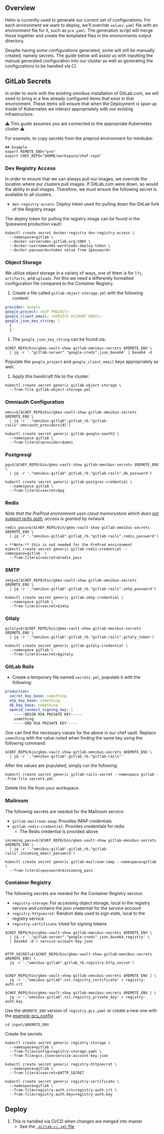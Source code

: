 ## Overview

Helm is currently used to generate our current set of configurations.  For each
environment we want to deploy, we'll override `values.yaml` file with an
environment file for it, such as `pre.yaml`.  The generation script will merge
these together and create the templated files in the environments output
directory.

Despite having some configurations generated, some will still be manually
created, namely secrets. The guide below will assist us with inputting the
manual generated configuration into our cluster as well as generating the
configurations to be handled via CI.

## GitLab Secrets

In order to work with the existing omnibus installation of GitLab.com, we will
need to bring in a few already configured items that exist in that environment.
These items will ensure that when the Deployment is spun up inside of Kubernetes
we interact appropriately with our existing infrastructure.

:warning: This guide assumes you are connected to the appropriate Kubernetes
cluster :warning:

For example, to copy secrets from the preprod environment for minikube:

```
## Example
export REMOTE_ENV="pre"
export CHEF_REPO="$HOME/workspace/chef-repo"
```

### Dev Registry Access

In order to ensure that we can always pull our images, we override the location
where our clusters pull images.  If GitLab.com were down, so would the ability
to pull images.  Therefore, we must ensure the following secret is available to
all clusters.

* `dev-registry-access`: Deploy token used for pulling down the GitLab fork of
  the Registry image

The deploy token for pulling the registry image can be found in the 1password
production vault:

```
kubectl create secret docker-registry dev-registry-access \
  --namespace=gitlab \
  --docker-server=dev.gitlab.org:5005 \
  --docker-username=k8s-workloads-deploy-token \
  --docker-password=<token value from 1password>
```

### Object Storage

We utilize object storage in a variety of ways, one of them is for `lfs`,
`artifacts`, and `uploads`.  For this we need a differently formatted
configuration file compared to the Container Registry.

1. Create a file called `gitlab-object-storage.yml` with the following content:

```yaml
provider: Google
google_project: <GCP PROJECT>
google_client_email: <SERVICE ACCOUNT EMAIL>
google_json_key_string: |
  {
  }
```

1. The `google_json_key_string` can be found via:

```
$CHEF_REPO/bin/gkms-vault-show gitlab-omnibus-secrets $REMOTE_ENV \
  | jq -r '."gitlab-server"."google-creds".json_base64' | base64 -d
```

Populate the `google_project` and `google_client_email` keys appropriately as
well.

1. Apply this handcraft file to the cluster:

```
kubectl create secret generic gitlab-object-storage \
  --from-file gitlab-object-storage.yml
```

### Omniauth Configuration

```
omni=$($CHEF_REPO/bin/gkms-vault-show gitlab-omnibus-secrets $REMOTE_ENV \
  | jq -r '."omnibus-gitlab".gitlab_rb."gitlab-rails".omniauth_providers[0]')

kubectl create secret generic gitlab-google-oauth2 \
  --namespace gitlab \
  --from-literal=provider=$omni
```


### Postgresql

```
pg=$($CHEF_REPO/bin/gkms-vault-show gitlab-omnibus-secrets $REMOTE_ENV \
  | jq -r '."omnibus-gitlab".gitlab_rb."gitlab-rails".db_password')

kubectl create secret generic gitlab-postgres-credential \
  --namespace gitlab \
  --from-literal=secret=$pg
```

### Redis

_Note that the PreProd environment uses cloud memorystore which does
[not support redis auth](https://stackoverflow.com/questions/52122294/how-to-add-password-to-google-cloud-memorystore),
access is granted by network_

```
redis_pass=$($CHEF_REPO/bin/gkms-vault-show gitlab-omnibus-secrets $REMOTE_ENV \
  | jq -r '."omnibus-gitlab".gitlab_rb."gitlab-rails".redis_password')

> **Note:** this is not needed for the PreProd environment
kubectl create secret generic gitlab-redis-credential --namespace=gitlab  \
  --from-literal=secret=$redis_pass
```

### SMTP

```
smtp=$($CHEF_REPO/bin/gkms-vault-show gitlab-omnibus-secrets $REMOTE_ENV \
  | jq -r '."omnibus-gitlab".gitlab_rb."gitlab-rails".smtp_password')

kubectl create secret generic gitlab-smtp-credential \
  --namespace gitlab \
  --from-literal=secret=$smtp
```

### Gitaly

```
gitaly=$($CHEF_REPO/bin/gkms-vault-show gitlab-omnibus-secrets $REMOTE_ENV \
  | jq -r '."omnibus-gitlab".gitlab_rb."gitlab-rails".gitaly_token')

kubectl create secret generic gitlab-gitaly-credential \
  --namespace gitlab \
  --from-literal=secret=$gitaly
```

### GitLab Rails

* Create a temporary file named `secrets.yml`, populate it with the following:

```yaml
production:
  secret_key_base: something
  otp_key_base: something
  db_key_base: something
  openid_connect_signing_key: |
    -----BEGIN RSA PRIVATE KEY-----
    something
    -----END RSA PRIVATE KEY-----
```

One can find the necessary values for the above in our chef vault.  Replace
`something` with the value noted when finding the same key using the following
command:

```
$CHEF_REPO/bin/gkms-vault-show gitlab-omnibus-secrets $REMOTE_ENV \
  | jq -r '."omnibus-gitlab".gitlab_rb."gitlab-rails"'
```

After the values are populated, simply run the following:

```
kubectl create secret generic gitlab-rails-secret --namespace gitlab --from-file secrets.yml
```

Delete this file from your workspace.


### Mailroom

The following secrets are needed for the Mailroom service:

* `gitlab-mailroom-imap`: Provides IMAP credentials
* `gitlab-redis-credential`: Provides credentials for redis
  * The Redis credential is provided above

```
incoming_pass=$($CHEF_REPO/bin/gkms-vault-show gitlab-omnibus-secrets $REMOTE_ENV \
  | jq -r '."omnibus-gitlab".gitlab_rb."gitlab-rails".incoming_email_password')

kubectl create secret generic gitlab-mailroom-imap --namespace=gitlab  \
  --from-literal=password=$incoming_pass
```

### Container Registry

The following secrets are needed for the Container Registry service:

* `registry-storage`: For accessing object storage, local to the registry service and contains the json credential for the service account
* `registry-httpsecret`: Random data used to sign state, local to the registry service
* `registry-certificate`: Used for signing tokens

```
$CHEF_REPO/bin/gkms-vault-show gitlab-omnibus-secrets $REMOTE_ENV \
  | jq -r '."gitlab-server"."google-creds".json_base64_registry' \
  | base64 -D > service-account-key.json


HTTP_SECRET=$($CHEF_REPO/bin/gkms-vault-show gitlab-omnibus-secrets $REMOTE_ENV| \
  jq -r '."omnibus-gitlab".gitlab_rb.registry.http_secret')


$CHEF_REPO/bin/gkms-vault-show gitlab-omnibus-secrets $REMOTE_ENV | \
  jq -r '."omnibus-gitlab".ssl.registry_certificate' > registry-auth.crt

$CHEF_REPO/bin/gkms-vault-show gitlab-omnibus-secrets $REMOTE_ENV | \
  jq -r '."omnibus-gitlab".ssl.registry_private_key' > registry-auth.key
```

Use the `$REMOTE_ENV` version of `registry.gcs.yaml` or create a new one with
the [example gcs_config](https://gitlab.com/charts/gitlab/blob/master/examples/objectstorage/registry.gcs.yaml)

```
cd input/$REMOTE_ENV
```

Create the secrets

```
kubectl create secret generic registry-storage \
  --namespace=gitlab \
  --from-file=config=registry-storage.yaml \
  --from-file=gcs.json=service-account-key.json

kubectl create secret generic registry-httpsecret \
  --namespace=gitlab \
  --from-literal=secret=$HTTP_SECRET

kubectl create secret generic registry-certificate \
  --namespace=gitlab \
  --from-file=registry-auth.crt=registry-auth.crt \
  --from-file=registry-auth.key=registry-auth.key
```

## Deploy

1. This is handled via CI/CD when changes are merged into master
    * See the [`.gitlab-ci.yml` file](../.gitlab-ci.yml)
